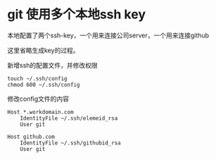 git 使用多个本地ssh key
========
本地配置了两个ssh-key，一个用来连接公司server，一个用来连接github

这里省略生成key的过程。

新增ssh的配置文件，并修改权限

	touch ~/.ssh/config
	chmod 600 ~/.ssh/config

修改config文件的内容

	Host *.workdomain.com  
    	IdentityFile ~/.ssh/elemeid_rsa  
    	User git  
   
	Host github.com  
    	IdentityFile ~/.ssh/githubid_rsa  
    	User git 
